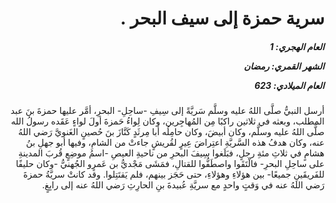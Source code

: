 <h1 dir="rtl">سرية حمزة إلى سيف البحر .</h1>

<h5 dir="rtl">العام الهجري:  1

الشهر القمري: رمضان

العام الميلادي: 623</h5>

<p dir="rtl">أرسل النبيُّ صلَّى اللهُ عليه وسلَّم سَريَّةً إلى سِيفِ -ساحِلِ- البحرِ، أمَّر عليها حمزةَ بنَ عبد المطلب، وبعثه في ثلاثين راكبًا مِن المُهاجِرين، وكان لِواءُ حَمزةَ أولَ لواءٍ عَقَده رسولُ الله صلَّى اللهُ عليه وسلَّم، وكان أبيضَ، وكان حامِلُه أبا مِرثَدٍ كَنَّازَ بنَ حُصينٍ الغَنويَّ رَضي اللهُ عنه، وكان هدفُ هذه السَّريَّةِ اعتِراضَ عِيرٍ لقُريشٍ جاءتْ من الشامِ، وفيها أبو جهلِ بنُ هشامٍ في ثلاثِ مئةِ رجلٍ، فبَلَغوا سِيفَ البحرِ من ناحيةِ العيصِ -اسمُ موضِعٍ قُربَ المدينةِ على ساحِلِ البحرِ- فالْتَقَوا واصطَفُّوا للقتالِ، فمَشَى مَجْديُّ بن عَمرٍو الجُهنيُّ -وكان حليفًا للفَريقَينِ جميعًا- بين هؤلاءِ وهؤلاءِ، حتى حَجَز بينهم، فلم يَقتَتِلوا. وقد كانتْ سريَّةُ حمزةَ رَضي اللهُ عنه في وَقتٍ واحدٍ مع سريَّةِ عُبيدةَ بنِ الحارِثِ رَضي اللهُ عنه إلى رابِغٍ.</p></br>
